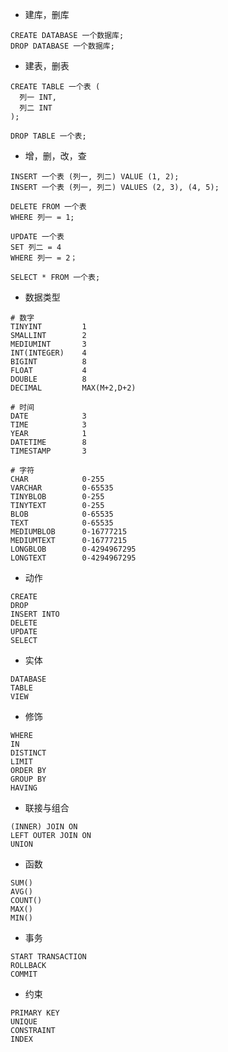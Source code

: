 - 建库，删库

```mysql
CREATE DATABASE 一个数据库;
DROP DATABASE 一个数据库;
```

- 建表，删表

```mysql
CREATE TABLE 一个表 (
  列一 INT,
  列二 INT
);

DROP TABLE 一个表;
```

- 增，删，改，查

```mysql
INSERT 一个表 (列一, 列二) VALUE (1, 2);
INSERT 一个表 (列一, 列二) VALUES (2, 3), (4, 5);

DELETE FROM 一个表
WHERE 列一 = 1;

UPDATE 一个表
SET 列二 = 4
WHERE 列一 = 2；

SELECT * FROM 一个表;
```

- 数据类型

```
# 数字
TINYINT			1
SMALLINT		2
MEDIUMINT		3
INT(INTEGER)	4
BIGINT			8
FLOAT			4
DOUBLE			8
DECIMAL			MAX(M+2,D+2)

# 时间
DATE			3
TIME			3
YEAR			1
DATETIME		8
TIMESTAMP		3

# 字符
CHAR			0-255
VARCHAR			0-65535
TINYBLOB		0-255
TINYTEXT		0-255
BLOB			0-65535
TEXT			0-65535
MEDIUMBLOB		0-16777215
MEDIUMTEXT		0-16777215
LONGBLOB		0-4294967295
LONGTEXT		0-4294967295
```

- 动作

```
CREATE
DROP
INSERT INTO
DELETE
UPDATE
SELECT
```

- 实体

```
DATABASE
TABLE
VIEW
```

- 修饰

```
WHERE
IN
DISTINCT
LIMIT
ORDER BY
GROUP BY
HAVING
```

- 联接与组合

```
(INNER) JOIN ON
LEFT OUTER JOIN ON
UNION
```

- 函数

```
SUM()
AVG()
COUNT()
MAX()
MIN()
```

- 事务

```
START TRANSACTION
ROLLBACK
COMMIT
```

- 约束

```
PRIMARY KEY
UNIQUE
CONSTRAINT
INDEX
```



